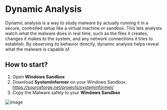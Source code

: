 # Dynamic Analysis

Dynamic analysis is a way to study malware by actually running it in a secure, controlled setup like a virtual machine or sandbox. This lets analysts watch what the malware does in real time, such as the files it creates, changes it makes to the system, and any network connections it tries to establish. By observing its behavior directly, dynamic analysis helps reveal what the malware is capable of.

## How to start?

1. Open **Windows Sandbox**
2. Download **SystemInformer** on your Windows Sandbox. https://sourceforge.net/projects/systeminformer/
3. Copy the Malware safely to your **Windows Sandbox**

![image](https://github.com/user-attachments/assets/b41eb96b-43cb-48bb-a380-f9c8d3cc3b66)


